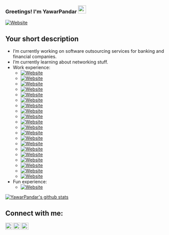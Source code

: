 ### Greetings! I'm YawarPandar <img src="https://media.giphy.com/media/hvRJCLFzcasrR4ia7z/giphy.gif" width="25px">
[![Website](https://img.shields.io/badge/SoftwareDeveloper-InfoSecEnthusiastic-green?style=for-the-badge)](https://github.com/YawarPandar)
## Your short description
- I’m currently working on software outsourcing services for banking and financial companies.
- I’m currently learning about networking stuff.
- Work experience:
  - [![Website](https://img.shields.io/badge/Visual%20%20Studio%20%20.Net-blue?style=flat&logo=visual-studio)](https://github.com/YawarPandar)
  - [![Website](https://img.shields.io/badge/Visual%20%20Studio%20%20Code-blue?style=flat&logo=visual-studio-code)](https://github.com/YawarPandar)
  - [![Website](https://img.shields.io/badge/Red%20%20Hat%20%20CodeReady%20%20Studio-red?style=flat&logo=red-hat)](https://github.com/YawarPandar)
  - [![Website](https://img.shields.io/badge/Microsoft%20%20SQL%20%20Server-✅-blue?style=flat&logo=microsoft-sql-server)](https://github.com/YawarPandar)
  - [![Website](https://img.shields.io/badge/Oracle-✅-blue?style=flat&logo=oracle)](https://github.com/YawarPandar)
  - [![Website](https://img.shields.io/badge/MySQL-✅-blue?style=flat&logo=mysql)](https://github.com/YawarPandar)
  - [![Website](https://img.shields.io/badge/MongoDB-✅-blue?style=flat&logo=mongodb)](https://github.com/YawarPandar)
  - [![Website](https://img.shields.io/badge/Microsoft%20%20Azure-✅-blue?style=flat&logo=microsoft-azure)](https://github.com/YawarPandar)
  - [![Website](https://img.shields.io/badge/Amazon%20%20AWS-✅-blue?style=flat&logo=amazon-aws)](https://github.com/YawarPandar)
  - [![Website](https://img.shields.io/badge/Angular-✅-blue?style=flat&logo=angular)](https://github.com/YawarPandar)
  - [![Website](https://img.shields.io/badge/Java-✅-blue?style=flat&logo=java)](https://github.com/YawarPandar)
  - [![Website](https://img.shields.io/badge/JavaScript-✅-blue?style=flat&logo=javascript)](https://github.com/YawarPandar)
  - [![Website](https://img.shields.io/badge/JQuery-✅-blue?style=flat&logo=jquery)](https://github.com/YawarPandar)
  - [![Website](https://img.shields.io/badge/TypeScript-✅-blue?style=flat&logo=typescript)](https://github.com/YawarPandar)
  - [![Website](https://img.shields.io/badge/PHP-✅-blue?style=flat&logo=php)](https://github.com/YawarPandar)
  - [![Website](https://img.shields.io/badge/Power%20%20BI-✅-blue?style=flat&logo=power-bi)](https://github.com/YawarPandar)
  - [![Website](https://img.shields.io/badge/Microsoft%20%20Visio-✅-blue?style=flat&logo=microsoft-visio)](https://github.com/YawarPandar)
  - [![Website](https://img.shields.io/badge/Red%20%20Hat%20%20JBoss%20%20Fuse%20%20Karaf-✅-blue?style=flat&logo=red-hat)](https://github.com/YawarPandar)
  - [![Website](https://img.shields.io/badge/Red%20%20Hat%20%20JBoss%20%20EAP-✅-blue?style=flat&logo=red-hat)](https://github.com/YawarPandar)
  - [![Website](https://img.shields.io/badge/Red%20%20Hat%20%20JBoss%20%20BRMS-✅-blue?style=flat&logo=red-hat)](https://github.com/YawarPandar)
- Fun experience:
  - [![Website](https://img.shields.io/badge/PlayStationVita-✅-blue?style=flat&logo=playstation-vita)](https://github.com/YawarPandar)
<!-- - 👯 I’m looking to collaborate with Cyber Security oriented projects.
- 💬 Ask me about - ❔❔❔❔
- 🥅 2020 Goal - Get one certification as first step on Cyber Security career.
- ⚡ Fun fact - ❔❔❔❔
❔❔❔❔ means username in below README.md -->
<!-- Also feel free to update second URL to any URL -->
[![YawarPandar's github stats](https://github-readme-stats.vercel.app/api?username=YawarPandar&count_private=true&include_all_commits=true&theme=radical)](https://github.com/YawarPandar)
## Connect with me:
[<img align="left" alt="codeSTACKr.com" width="22px" src="https://cdn.jsdelivr.net/npm/simple-icons@v3/icons/facebook.svg" />][website]
[<img align="left" alt="codeSTACKr | Twitter" width="22px" src="https://cdn.jsdelivr.net/npm/simple-icons@v3/icons/twitter.svg" />][twitter]
[<img align="left" alt="codeSTACKr | LinkedIn" width="22px" src="https://cdn.jsdelivr.net/npm/simple-icons@v3/icons/linkedin.svg" />][linkedin]
<br />
<!-- This section you create this variables that are used above -->
[website]: https://www.facebook.com/mf.ramirezl
[twitter]: https://twitter.com/MFRamL
[linkedin]: https://www.linkedin.com/in/mauricioramirezrl/
